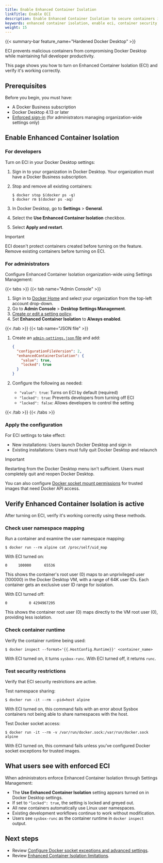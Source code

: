 ```yaml
---
title: Enable Enhanced Container Isolation
linkTitle: Enable ECI
description: Enable Enhanced Container Isolation to secure containers in Docker Desktop
keywords: enhanced container isolation, enable eci, container security, docker desktop setup
weight: 15
---
```


{{< summary-bar feature_name="Hardened Docker Desktop" >}}

ECI prevents malicious containers from compromising Docker Desktop while maintaining full developer productivity.

This page shows you how to turn on Enhanced Container Isolation (ECI) and verify it's working correctly.

## Prerequisites

Before you begin, you must have:

- A Docker Business subscription
- Docker Desktop 4.13 or later
- [Enforced sign-in](/manuals/enterprise/security/enforce-sign-in/_index.md) (for administrators managing organization-wide settings only)

## Enable Enhanced Container Isolation

### For developers

Turn on ECI in your Docker Desktop settings:

1. Sign in to your organization in Docker Desktop. Your organization must have
a Docker Business subscription.
1. Stop and remove all existing containers:

    ```console
    $ docker stop $(docker ps -q)
    $ docker rm $(docker ps -aq)
    ```

1. In Docker Desktop, go to **Settings** > **General**.
1. Select the **Use Enhanced Container Isolation** checkbox.
1. Select **Apply and restart**.

> [!IMPORTANT]
>
> ECI doesn't protect containers created before turning on the feature. Remove existing containers before turning on ECI.

### For administrators

Configure Enhanced Container Isolation organization-wide using Settings Management:

{{< tabs >}}
{{< tab name="Admin Console" >}}

1. Sign in to [Docker Home](https://app.docker.com) and select your organization from the top-left account drop-down.
1. Go to **Admin Console** > **Desktop Settings Management**.
1. [Create or edit a setting policy](/manuals/enterprise/security/hardened-desktop/settings-management/configure-admin-console.md).
1. Set **Enhanced Container Isolation** to **Always enabled**.

{{< /tab >}}
{{< tab name="JSON file" >}}

1. Create an [`admin-settings.json` file](/manuals/enterprise/security/hardened-desktop/settings-management/configure-json-file.md) and add:

      ```json
      {
        "configurationFileVersion": 2,
        "enhancedContainerIsolation": {
          "value": true,
          "locked": true
        }
      }
      ```

1. Configure the following as needed:
    - `"value": true`: Turns on ECI by default (required)
    - `"locked": true`: Prevents developers from turning off ECI
    - `"locked": false`: Allows developers to control the setting

{{< /tab >}}
{{< /tabs >}}

### Apply the configuration

For ECI settings to take effect:

- New installations: Users launch Docker Desktop and sign in
- Existing installations: Users must fully quit Docker Desktop and relaunch

> [!IMPORTANT]
>
> Restarting from the Docker Desktop menu isn't sufficient. Users must completely quit and reopen Docker Desktop.

You can also configure [Docker socket mount permissions](/manuals/enterprise/security/hardened-desktop/enhanced-container-isolation/config.md) for trusted images that need Docker API access.

## Verify Enhanced Container Isolation is active

After turning on ECI, verify it's working correctly using these methods.

### Check user namespace mapping

Run a container and examine the user namespace mapping:

```console
$ docker run --rm alpine cat /proc/self/uid_map
```

With ECI turned on:

```text
0     100000      65536
```

This shows the container's root user (0) maps to an unprivileged user (100000) in the Docker Desktop VM, with a range of 64K user IDs. Each container gets an exclusive user ID range for isolation.

With ECI turned off:

```text
0          0 4294967295
```

This shows the container root user (0) maps directly to the VM root user (0), providing less isolation.

### Check container runtime

Verify the container runtime being used:

```console
$ docker inspect --format='{{.HostConfig.Runtime}}' <container_name>
```

With ECI turned on, it turns `sysbox-runc`. With ECI turned off, it returns
`runc`.

### Test security restrictions

Verify that ECI security restrictions are active.

Test namespace sharing:

```console
$ docker run -it --rm --pid=host alpine
```

With ECI turned on, this command fails with an error about Sysbox containers
not being able to share namespaces with the host.

Test Docker socket access:

```console
$ docker run -it --rm -v /var/run/docker.sock:/var/run/docker.sock alpine
```

With ECI turned on, this command fails unless you've configured Docker socket exceptions for trusted images.

## What users see with enforced ECI

When administrators enforce Enhanced Container Isolation through
Settings Management:

- The **Use Enhanced Container Isolation** setting appears turned on in
Docker Desktop settings.
- If set to `"locked": true`, the setting is locked and greyed out.
- All new containers automatically use Linux user namespaces.
- Existing development workflows continue to work without modification.
- Users see `sysbox-runc` as the container runtime in `docker inspect` output.

## Next steps

- Review [Configure Docker socket exceptions and advanced settings](/manuals/enterprise/security/hardened-desktop/enhanced-container-isolation/config.md).
- Review [Enhanced Container Isolation limitations](/manuals/enterprise/security/hardened-desktop/enhanced-container-isolation/limitations.md).

